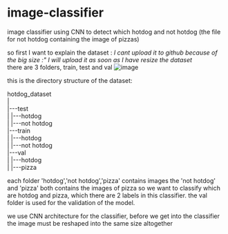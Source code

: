 # image-classifier

image classifier using CNN to detect which hotdog and not hotdog (the file for not hotdog containing the image of pizzas)

so first I want to explain the dataset : *I cant upload it to github because of the big size :" I will upload it as soon as I have resize the dataset* </br>
there are 3 folders, train, test and val
![image](https://user-images.githubusercontent.com/76993601/110578249-f6c33d80-8196-11eb-94dd-92fd8c673105.png)

this is the directory structure of the dataset:

hotdog_dataset</br>
|</br>
|---test</br>
|     |---hotdog</br>
|     |---not hotdog</br>
|---train</br>
|    |---hotdog</br>
|    |---not hotdog</br>
|---val</br>
|    |---hotdog</br>
|    |---pizza</br>

each folder 'hotdog','not hotdog','pizza' contains images the 'not hotdog' and 'pizza' both contains the images of pizza
so we want to classify which are hotdog and pizza, which there are 2 labels in this classifier.
the val folder is used for the validation of the model.

we use CNN architecture for the classifier, before we get into the classifier the image must be reshaped into the same size altogether
